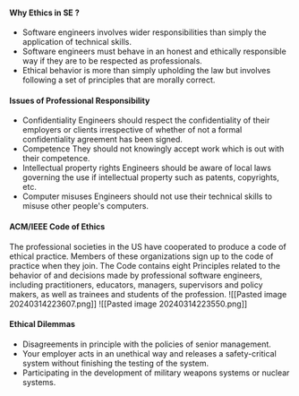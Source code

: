 #### Why Ethics in SE ?
- Software engineers involves wider responsibilities than simply the application of technical skills.
- Software engineers must behave in an honest and ethically responsible way if they are to be respected as professionals.
- Ethical behavior is more than simply upholding the law but involves following a set of principles that are morally correct.

#### Issues of Professional Responsibility
- Confidentiality
	Engineers should respect the confidentiality of their employers or clients irrespective of whether of not a formal confidentiality agreement has been signed. 
- Competence
	They should not knowingly accept work which is out with their competence.
- Intellectual property rights
	Engineers should be aware of local laws governing the use if intellectual property such as patents, copyrights, etc. 
- Computer misuses
	Engineers should not use their technical skills to misuse other people's computers. 

#### ACM/IEEE Code of Ethics
The professional societies in the US have cooperated to produce a code of ethical practice. Members of these organizations sign up to the code of practice when they join. The Code contains eight Principles related to the behavior of and decisions made by professional software engineers, including practitioners, educators, managers, supervisors and policy makers, as well as trainees and students of the profession.
![[Pasted image 20240314223607.png]]
![[Pasted image 20240314223550.png]]

#### Ethical Dilemmas
- Disagreements in principle with the policies of senior management.
- Your employer acts in an unethical way and releases a safety-critical system without finishing the testing of the system.
- Participating in the development of military weapons systems or nuclear systems. 
